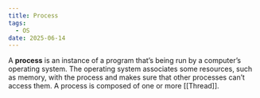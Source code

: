 ```yaml
---
title: Process
tags:
  - OS
date: 2025-06-14
---
```

A **process** is an instance of a program that’s being run by a computer’s operating system. The operating system associates some resources, such as memory, with the process and makes sure that other processes can’t access them. A process is composed of one or more [[Thread]].